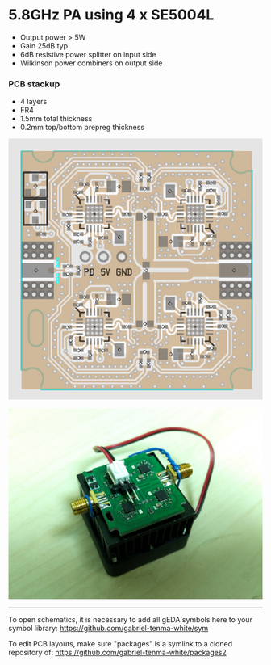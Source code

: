 # 5.8GHz PA using 4 x SE5004L
* Output power > 5W
* Gain 25dB typ
* 6dB resistive power splitter on input side
* Wilkinson power combiners on output side

### PCB stackup
* 4 layers
* FR4
* 1.5mm total thickness
* 0.2mm top/bottom prepreg thickness

![se5004_board](se5004_board.png)

![pic](pic.jpg)

---
To open schematics, it is necessary to add all gEDA symbols here to your symbol library: https://github.com/gabriel-tenma-white/sym

To edit PCB layouts, make sure "packages" is a symlink to a cloned repository of: https://github.com/gabriel-tenma-white/packages2
